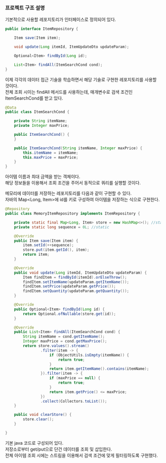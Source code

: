 ### 프로젝트 구조 설명

기본적으로 사용할 레포지토리가 인터페이스로 정의되어 있다.  

```java
public interface ItemRepository {

    Item save(Item item);

    void update(Long itemId, ItemUpdateDto updateParam);

    Optional<Item> findById(Long id);

    List<Item> findAll(ItemSearchCond cond);
}
```

이제 각각의 데이터 접근 기술을 학습하면서 해당 기술로 구현한 레포지토리를 사용할 것이다.  
전체 조회 시이는 findAll 메서드를 사용하는데, 매개변수로 검색 조건인 ItemSearchCond를 받고 있다.

```java
@Data
public class ItemSearchCond {

    private String itemName;
    private Integer maxPrice;

    public ItemSearchCond() {
    }

    public ItemSearchCond(String itemName, Integer maxPrice) {
        this.itemName = itemName;
        this.maxPrice = maxPrice;
    }
}
```

아이템 이름과 최대 금액을 받는 객체이다.  
해당 정보들을 이용해서 조회 조건을 주어서 동적으로 쿼리를 실행할 것이다.  

메모리에 데이터를 저장하는 레포지토리를 다음과 같이 구현할 수 있다.  
자바의 Map<Long, Item>에 id를 키로 구성하여 아이템을 저장하는 식으로 구현한다.

```java
@Repository
public class MemoryItemRepository implements ItemRepository {

    private static final Map<Long, Item> store = new HashMap<>(); //static
    private static long sequence = 0L; //static

    @Override
    public Item save(Item item) {
        item.setId(++sequence);
        store.put(item.getId(), item);
        return item;
    }

    @Override
    public void update(Long itemId, ItemUpdateDto updateParam) {
        Item findItem = findById(itemId).orElseThrow();
        findItem.setItemName(updateParam.getItemName());
        findItem.setPrice(updateParam.getPrice());
        findItem.setQuantity(updateParam.getQuantity());
    }

    @Override
    public Optional<Item> findById(Long id) {
        return Optional.ofNullable(store.get(id));
    }

    @Override
    public List<Item> findAll(ItemSearchCond cond) {
        String itemName = cond.getItemName();
        Integer maxPrice = cond.getMaxPrice();
        return store.values().stream()
                .filter(item -> {
                    if (ObjectUtils.isEmpty(itemName)) {
                        return true;
                    }
                    return item.getItemName().contains(itemName);
                }).filter(item -> {
                    if (maxPrice == null) {
                        return true;
                    }
                    return item.getPrice() <= maxPrice;
                })
                .collect(Collectors.toList());
    }

    public void clearStore() {
        store.clear();
    }

}
```

기본 java 코드로 구성되어 있다.  
저장소로부터 get/put으로 단건 데이터를 조회 및 삽입한다.  
전체 아이템 조회 시에는 스트림을 이용해서 검색 조건에 맞게 필터링하도록 구현했다.  


